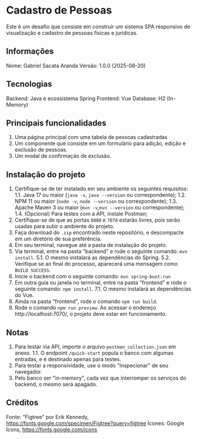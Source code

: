 # Cadastro de Pessoas
Este é um desafio que consiste em construir um sistema SPA responsivo de visualização e cadastro de pessoas físicas e jurídicas.

## Informações
Nome: Gabriel Sacata Aranda
Versão: 1.0.0 (2025-08-20)

## Tecnologias
Backend: Java e ecossistema Spring
Frontend: Vue
Database: H2 (In-Memory)

## Principais funcionalidades
1. Uma página principal com uma tabela de pessoas cadastradas
2. Um componente que consiste em um formulário para adição, edição e exclusão de pessoas.
3. Um modal de confirmação de exclusão.

## Instalação do projeto
1. Certifique-se de ter instalado em seu ambiente os seguintes requisitos:
    1.1. Java 17 ou maior (`java -v`, `java --version` ou correspondente);
    1.2. NPM 11 ou maior (`node -v`, `node --version` ou correspondente);
    1.3. Apache Maven 3 ou maior (`mvn -v`,`mvn --version` ou correspondente);
    1.4. (Opcional) Para testes com a API, instale Postman;
2. Certifique-se de que as portas `8080` e `7070` estarão livres, pois serão usadas para subir o ambiente do projeto.
3. Faça download do `.zip` encontrado neste repositório, e descompacte em um diretório de sua preferência.
4. Em seu terminal, navegue até a pasta de instalação do projeto.
5. Via terminal, entre na pasta "backend" e rode o seguinte comando: `mvn install`.
    5.1. O mesmo instalará as dependências do Spring.
    5.2. Verifique se ao final do processo, aparecerá uma mensagem como `BUILD SUCCESS`.
6. Inicie o backend com o seguinte comando: `mvn spring-boot:run`
7. Em outra guia ou janela no terminal, entre na pasta "frontend" e rode o seguinte comando: `npm install`.
    7.1. O mesmo instalará as dependências do Vue.
8. Ainda na pasta "frontend", rode o comando `npm run build`.
9. Rode o comando `npm run preview`. Ao acessar o endereço http://localhost:7070/, o projeto deve estar em funcionamento.

## Notas
1. Para testar via API, importe o arquivo `postman_collection.json` em anexo.
    1.1. O endpoint `/quick-start` popula o banco com algumas entradas, e é destinado apenas para testes.
2. Para testar a responsividade, use o modo "Inspecionar" de seu navegador.
3. Pelo banco ser "in-memory", cada vez que interromper os serviços do backend, o mesmo será apagado.

## Créditos
Fonte: "Figtree" por Erik Kennedy, https://fonts.google.com/specimen/Figtree?query=figtree
Ícones: Google Icons, https://fonts.google.com/icons